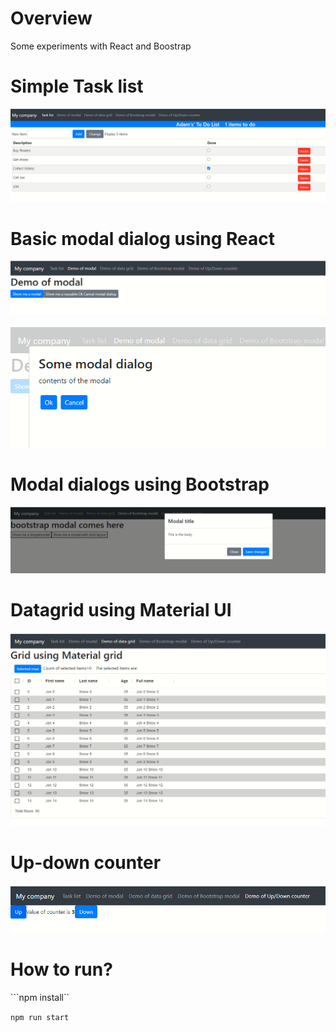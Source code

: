 # Overview
Some experiments with React and Boostrap


# Simple Task list
![Bootstrap experiments!](images/tasklist.png "Simple task list")

# Basic modal dialog using React
![Bootstrap experiments!](images/modaldialog.png "Modal dialog using React")

![Bootstrap experiments!](images/modaldialog_show.png "Modal dialog using React")


# Modal dialogs using Bootstrap
![Bootstrap experiments!](images/bootstrap_modal.png "Modal dialog using Bootstrap modal")

# Datagrid using Material UI
![Bootstrap experiments!](images/datagrid_materialui.png "Datagrid using Material UI")

# Up-down counter
![Bootstrap experiments!](images/up_down_counter.png "Up/down counter")



# How to run?
```npm install``

```npm run start```
